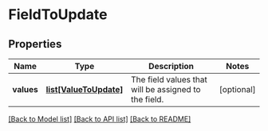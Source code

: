 # FieldToUpdate

## Properties
Name | Type | Description | Notes
------------ | ------------- | ------------- | -------------
**values** | [**list[ValueToUpdate]**](ValueToUpdate.md) | The field values that will be assigned to the field. | [optional] 

[[Back to Model list]](../README.md#documentation-for-models) [[Back to API list]](../README.md#documentation-for-api-endpoints) [[Back to README]](../README.md)

